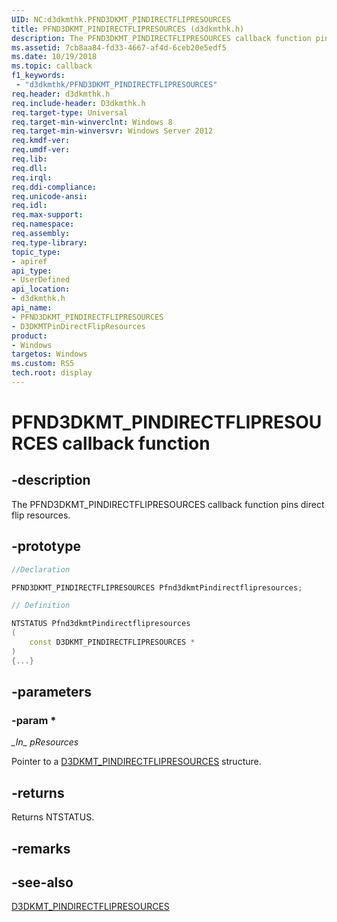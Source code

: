 ```yaml
---
UID: NC:d3dkmthk.PFND3DKMT_PINDIRECTFLIPRESOURCES
title: PFND3DKMT_PINDIRECTFLIPRESOURCES (d3dkmthk.h)
description: The PFND3DKMT_PINDIRECTFLIPRESOURCES callback function pins direct flip resources.
ms.assetid: 7cb8aa84-fd33-4667-af4d-6ceb20e5edf5
ms.date: 10/19/2018
ms.topic: callback
f1_keywords:
 - "d3dkmthk/PFND3DKMT_PINDIRECTFLIPRESOURCES"
req.header: d3dkmthk.h
req.include-header: D3dkmthk.h
req.target-type: Universal
req.target-min-winverclnt: Windows 8
req.target-min-winversvr: Windows Server 2012
req.kmdf-ver:
req.umdf-ver:
req.lib:
req.dll:
req.irql: 
req.ddi-compliance:
req.unicode-ansi:
req.idl:
req.max-support:
req.namespace:
req.assembly:
req.type-library: 
topic_type: 
- apiref
api_type: 
- UserDefined
api_location: 
- d3dkmthk.h
api_name: 
- PFND3DKMT_PINDIRECTFLIPRESOURCES
- D3DKMTPinDirectFlipResources
product:
- Windows
targetos: Windows
ms.custom: RS5
tech.root: display
---
```


# PFND3DKMT_PINDIRECTFLIPRESOURCES callback function

## -description

The PFND3DKMT_PINDIRECTFLIPRESOURCES callback function pins direct flip resources. 

## -prototype

```cpp
//Declaration

PFND3DKMT_PINDIRECTFLIPRESOURCES Pfnd3dkmtPindirectflipresources; 

// Definition

NTSTATUS Pfnd3dkmtPindirectflipresources 
(
	const D3DKMT_PINDIRECTFLIPRESOURCES *
)
{...}

```

## -parameters

### -param * 

*\_In\_* *pResources*

Pointer to a [D3DKMT_PINDIRECTFLIPRESOURCES](ns-d3dkmthk-_d3dkmt_pindirectflipresources.md) structure.

## -returns

Returns NTSTATUS.

## -remarks

## -see-also

[D3DKMT_PINDIRECTFLIPRESOURCES](ns-d3dkmthk-_d3dkmt_pindirectflipresources.md)
